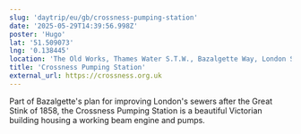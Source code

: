 ```yaml
---
slug: 'daytrip/eu/gb/crossness-pumping-station'
date: '2025-05-29T14:39:56.998Z'
poster: 'Hugo'
lat: '51.509073'
lng: '0.138445'
location: 'The Old Works, Thames Water S.T.W., Bazalgette Way, London SE2 9AQ'
title: 'Crossness Pumping Station'
external_url: https://crossness.org.uk
---
```

Part of Bazalgette's plan for improving London's sewers after the Great Stink of 1858, the Crossness Pumping Station is a beautiful Victorian building housing a working beam engine and pumps.